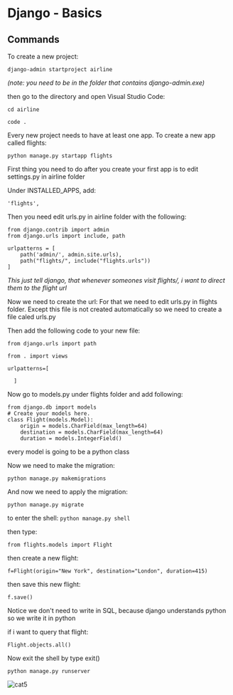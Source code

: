 # Django - Basics

## Commands

To create a new project:

```django
django-admin startproject airline
```

_(note: you need to be in the folder that contains django-admin.exe)_

then go to the directory and open Visual Studio Code:

`cd airline`

`code .`


Every new project needs to have at least one app. To create a new app called flights:

```django
python manage.py startapp flights
```

First thing you need to do after you create your first app is to edit settings.py in airline folder

Under INSTALLED_APPS, add:

`'flights',`

Then you need edit urls.py in airline folder with the following:


```django
from django.contrib import admin
from django.urls import include, path

urlpatterns = [
    path('admin/', admin.site.urls),
    path("flights/", include("flights.urls"))
]
```






_This just tell django, that whenever someones visit flights/, i want to direct them to the flight url_

Now we need to create the url:
For that we need to edit urls.py in flights folder. Except this file is not created automatically so we need to create a file caled urls.py

Then add the following code to your new file:

```django
from django.urls import path

from . import views

urlpatterns=[
  
  ]
```


Now go to models.py under flights folder and add following:

```django
from django.db import models
# Create your models here.
class Flight(models.Model):
    origin = models.CharField(max_length=64)
    destination = models.CharField(max_length=64)
    duration = models.IntegerField()
```


every model is going to be a python class


Now we need to make the migration:


`python manage.py makemigrations`


And now we need to apply the migration:

`python manage.py migrate`


to enter the shell:
`python manage.py shell`

then type:

`from flights.models import Flight`

then create a new flight:

`f=Flight(origin="New York", destination="London", duration=415)`

then save this new flight:

`f.save()`


Notice we don't need to write in SQL, because django understands python so we write it in python

if i want to query that flight:

`Flight.objects.all()`


Now exit the shell by type exit()













  
  

```django
python manage.py runserver
```







![cat5](https://pinklillies.github.io/images/cat5.jfif)
